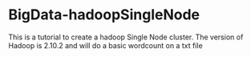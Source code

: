# BigData-hadoopSingleNode
This is a tutorial to create a hadoop Single Node cluster. The version of Hadoop is 2.10.2 and will do a basic wordcount on a txt file
